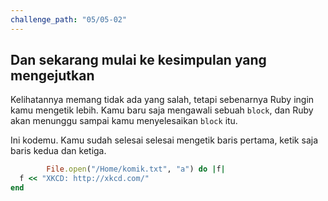 ```yaml
---
challenge_path: "05/05-02"
---
```


## Dan sekarang mulai ke kesimpulan yang mengejutkan

Kelihatannya memang tidak ada yang salah, tetapi sebenarnya Ruby ingin kamu mengetik lebih. Kamu baru saja mengawali sebuah `block`, dan Ruby akan menunggu sampai kamu menyelesaikan `block` itu.

Ini kodemu. Kamu sudah selesai selesai mengetik baris pertama, ketik saja baris kedua dan ketiga.

```ruby
        File.open("/Home/komik.txt", "a") do |f|
  f << "XKCD: http://xkcd.com/"
end
```